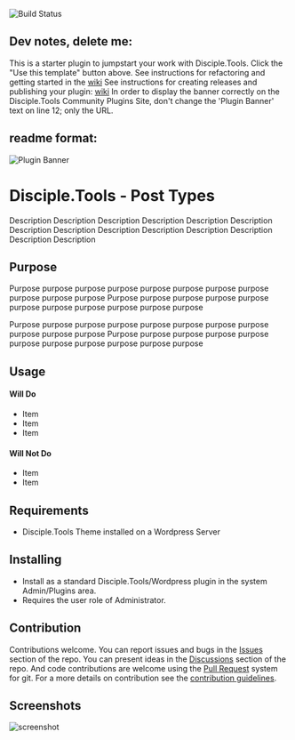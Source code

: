 ![Build Status](https://github.com/DiscipleTools/disciple-tools-post-types/actions/workflows/ci.yml/badge.svg?branch=master)
## Dev notes, delete me:
This is a starter plugin to jumpstart your work with Disciple.Tools.
Click the "Use this template" button above.
See instructions for refactoring and getting started in the [wiki](https://github.com/DiscipleTools/disciple-tools-post-types/wiki)
See instructions for creating releases and publishing your plugin: [wiki](https://github.com/DiscipleTools/disciple-tools-post-types/wiki)
In order to display the banner correctly on the Disciple.Tools Community Plugins Site, don't change the 'Plugin Banner' text on line 12; only the URL.

## readme format:

![Plugin Banner](https://raw.githubusercontent.com/DiscipleTools/disciple-tools-post-types/b30402d97895e3f911efcb47fb8f29ccd1eb92e5/documentation/banner.png)

# Disciple.Tools - Post Types

Description Description Description Description Description Description Description
Description Description Description Description Description Description Description

## Purpose

Purpose purpose purpose purpose purpose purpose purpose purpose purpose purpose purpose
Purpose purpose purpose purpose purpose purpose purpose purpose purpose purpose purpose

Purpose purpose purpose purpose purpose purpose purpose purpose purpose purpose purpose
Purpose purpose purpose purpose purpose purpose purpose purpose purpose purpose purpose

## Usage

#### Will Do

- Item
- Item
- Item

#### Will Not Do

- Item
- Item

## Requirements

- Disciple.Tools Theme installed on a Wordpress Server

## Installing

- Install as a standard Disciple.Tools/Wordpress plugin in the system Admin/Plugins area.
- Requires the user role of Administrator.

## Contribution

Contributions welcome. You can report issues and bugs in the
[Issues](https://github.com/DiscipleTools/disciple-tools-post-types/issues) section of the repo. You can present ideas
in the [Discussions](https://github.com/DiscipleTools/disciple-tools-post-types/discussions) section of the repo. And
code contributions are welcome using the [Pull Request](https://github.com/DiscipleTools/disciple-tools-post-types/pulls)
system for git. For a more details on contribution see the
[contribution guidelines](https://github.com/DiscipleTools/disciple-tools-post-types/blob/master/CONTRIBUTING.md).


## Screenshots

![screenshot](documentation/community/starter-banners/banner-blue-green.png)
